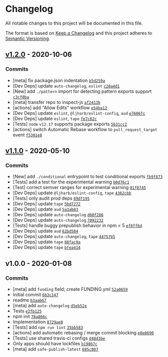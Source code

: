 # Changelog

All notable changes to this project will be documented in this file.

The format is based on [Keep a Changelog](https://keepachangelog.com/en/1.0.0/)
and this project adheres to [Semantic Versioning](https://semver.org/spec/v2.0.0.html).

## [v1.2.0](https://github.com/inspect-js/has-package-exports/compare/v1.1.0...v1.2.0) - 2020-10-06

### Commits

- [meta] fix package.json indentation [`b5d259a`](https://github.com/inspect-js/has-package-exports/commit/b5d259a75466030b5a63fd4d7fc7ec6a7143281c)
- [Dev Deps] update `auto-changelog`, `eslint` [`c20a4d1`](https://github.com/inspect-js/has-package-exports/commit/c20a4d14efba2531e62a8208b1341412777dce86)
- [New] add `./pattern` import for detecting pattern exports support [`c3cf0ba`](https://github.com/inspect-js/has-package-exports/commit/c3cf0ba6d15a2a5a7f7cf235b1fb9ca0ac921ddf)
- [meta] transfer repo to inspect-js [`af2413b`](https://github.com/inspect-js/has-package-exports/commit/af2413bd7a421212bb073900ea8168bcb4ab087e)
- [actions] add "Allow Edits" workflow [`e54ba12`](https://github.com/inspect-js/has-package-exports/commit/e54ba12553e93bbbfb24ca55336af8ed9814daa8)
- [Dev Deps] update `eslint`, `@ljharb/eslint-config`, `aud` [`e7606fc`](https://github.com/inspect-js/has-package-exports/commit/e7606fc6cc89cad0c15b0228eca89d4458a717b7)
- [Dev Deps] update `eslint`, `tape` [`fe7c62c`](https://github.com/inspect-js/has-package-exports/commit/fe7c62ce28006a4193f6ca0828d878b953ce87bb)
- [Tests] `node` `v12.17` supports package exports [`5b31cc2`](https://github.com/inspect-js/has-package-exports/commit/5b31cc2af60a795faeb279c19807771572bb8b98)
- [actions] switch Automatic Rebase workflow to `pull_request_target` event [`f5301e8`](https://github.com/inspect-js/has-package-exports/commit/f5301e80091fa912fdd986adcad9a345ca7324e6)

## [v1.1.0](https://github.com/inspect-js/has-package-exports/compare/v1.0.0...v1.1.0) - 2020-05-10

### Commits

- [New] add `./conditional` entrypoint to test conditional exports [`fb9f873`](https://github.com/inspect-js/has-package-exports/commit/fb9f873e8010d54fd38d03e254e5e9602fd77daf)
- [Tests] add a test for the experimental warning [`b0d76c1`](https://github.com/inspect-js/has-package-exports/commit/b0d76c142232cbeff8a2d88d0497247564016f4f)
- [Test] correct semver ranges for experimental warning [`01f8745`](https://github.com/inspect-js/has-package-exports/commit/01f87459453be2de51899c871b51f2564a685422)
- [Dev Deps] update `@ljharb/eslint-config`, `tape` [`4382cbb`](https://github.com/inspect-js/has-package-exports/commit/4382cbb95af145c118e2b65c3badcaa7dc4c3966)
- [Tests] only audit prod deps [`89df195`](https://github.com/inspect-js/has-package-exports/commit/89df19575ca9fc2ad6a8e621e2216dd2e1f70848)
- [Dev Deps] update `tape` [`5bd7272`](https://github.com/inspect-js/has-package-exports/commit/5bd7272fcb5ca5fcbb90ca2c938139786faaf4cf)
- [Dev Deps] update `aud` [`5a3ab83`](https://github.com/inspect-js/has-package-exports/commit/5a3ab839642067e858d39e6a447c559a17c12dc2)
- [Dev Deps] update `auto-changelog` [`d60f286`](https://github.com/inspect-js/has-package-exports/commit/d60f286575221ba83fed43f9714e3242d9ba75c9)
- [Dev Deps] update `auto-changelog` [`7092232`](https://github.com/inspect-js/has-package-exports/commit/70922327a8134d4a1bc821d61917c1d617a190cc)
- [Tests] handle buggy prepublish behavior in npm &lt; 5 [`ef8ff6d`](https://github.com/inspect-js/has-package-exports/commit/ef8ff6d6498d219a638f08bdd4a1f58aa28651aa)
- [Dev Deps] update `aud` [`62bd584`](https://github.com/inspect-js/has-package-exports/commit/62bd584bb765cb1583aa7e9ccb517a5d0373d845)
- [Dev Deps] update `auto-changelog`, `tape` [`44757b5`](https://github.com/inspect-js/has-package-exports/commit/44757b572e9e4dc57c095bf9c8a59983c47b4e43)
- [Dev Deps] update `tape` [`88fac9a`](https://github.com/inspect-js/has-package-exports/commit/88fac9ae74ec153f2c07e09f86e2face9e283eab)
- [Dev Deps] update `tape` [`bfea414`](https://github.com/inspect-js/has-package-exports/commit/bfea4146f2e713ab22be2a5a0fbe0f675577aebf)

## v1.0.0 - 2020-01-08

### Commits

- [meta] add `funding` field; create FUNDING.yml [`52a0659`](https://github.com/inspect-js/has-package-exports/commit/52a06596c91d6bd28f964e28cb068803b6c2e309)
- Initial commit [`6b3c147`](https://github.com/inspect-js/has-package-exports/commit/6b3c147eb81f567b335d8f95faedab970b9df521)
- readme [`b3aab67`](https://github.com/inspect-js/has-package-exports/commit/b3aab67b94d418f1e5bf42319558290ee07af01e)
- [meta] add `auto-changelog` [`d5eb52e`](https://github.com/inspect-js/has-package-exports/commit/d5eb52efe168ce238fdef63a09b8103a5190c7b0)
- Tests [`e2fb125`](https://github.com/inspect-js/has-package-exports/commit/e2fb1250e9b3c33b0cfe606f2e67d090260b5596)
- npm init [`78a866c`](https://github.com/inspect-js/has-package-exports/commit/78a866c1e38f6d7226981358c938f1d5340009df)
- Implementation [`8729ae8`](https://github.com/inspect-js/has-package-exports/commit/8729ae8ef0184598dcb26b7242e8d43d146dc0e2)
- [Tests] add `npm run lint` [`35bb583`](https://github.com/inspect-js/has-package-exports/commit/35bb583e05530fb3057898cf90e2437d216fbd48)
- [actions] add automatic rebasing / merge commit blocking [`e0e0690`](https://github.com/inspect-js/has-package-exports/commit/e0e0690943fe0cd4b421c0d69044b22d7ce2b6e3)
- [Tests] use shared travis-ci configs [`d48d3be`](https://github.com/inspect-js/has-package-exports/commit/d48d3be95f408f2fa3b901f4b5d33eec7ec51743)
- Only apps should have lockfiles [`b19867c`](https://github.com/inspect-js/has-package-exports/commit/b19867ce37a30c40a953c077b1d777e918d20998)
- [meta] add `safe-publish-latest` [`685c807`](https://github.com/inspect-js/has-package-exports/commit/685c80734be2e23029086ef97540d9f97c104b56)
